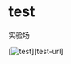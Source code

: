 # test
实验场

[![test]][test-url]

[test]: http://img.shields.io/badge/Hexo-2.4+-2BAF2B.svg?style=flat-square

